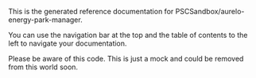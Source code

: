 This is the generated reference documentation for PSCSandbox/aurelo-energy-park-manager.

You can use the navigation bar at the top and the table of contents to the left to navigate your documentation.

Please be aware of this code. This is just a mock and could be removed from this world soon.
